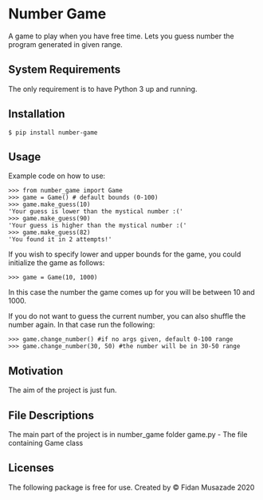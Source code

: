 # Number Game
A game to play when you have free time. Lets you guess number the program generated in given range.

## System Requirements
The only requirement is to have Python 3 up and running.

## Installation
```
$ pip install number-game
```

## Usage
Example code on how to use:
```
>>> from number_game import Game
>>> game = Game() # default bounds (0-100)
>>> game.make_guess(10)
'Your guess is lower than the mystical number :('
>>> game.make_guess(90)
'Your guess is higher than the mystical number :('
>>> game.make_guess(82)
'You found it in 2 attempts!'
```
If you wish to specify lower and upper bounds for the game, you could initialize the game as follows:
```
>>> game = Game(10, 1000)
```
In this case the number the game comes up for you will be between 10 and 1000.

If you do not want to guess the current number, you can also shuffle the number again. In that case run the following:
```
>>> game.change_number() #if no args given, default 0-100 range
>>> game.change_number(30, 50) #the number will be in 30-50 range
```

## Motivation
The aim of the project is just fun.

## File Descriptions
The main part of the project is in number_game folder
game.py - The file containing Game class

## Licenses
The following package is free for use. Created by © Fidan Musazade 2020
